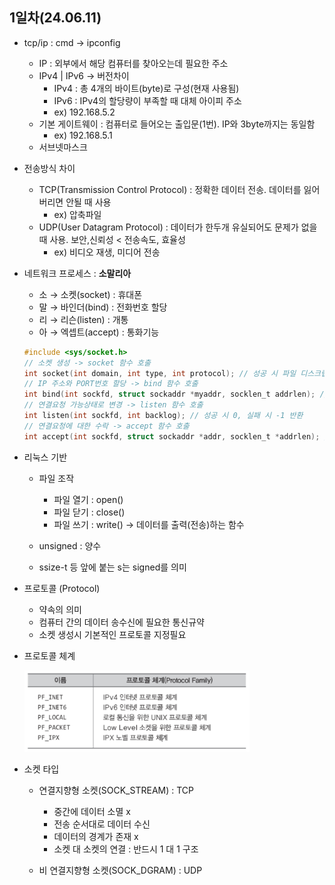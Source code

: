 ## 1일차(24.06.11)
- tcp/ip : cmd &rarr; ipconfig
    - IP : 외부에서 해당 컴퓨터를 찾아오는데 필요한 주소
    - IPv4 | IPv6 &rarr; 버전차이
        - IPv4 : 총 4개의 바이트(byte)로 구성(현재 사용됨)
        - IPv6 : IPv4의 할당량이 부족할 때 대체 아이피 주소
        - ex) 192.168.5.2
    - 기본 게이트웨이 : 컴퓨터로 들어오는 출입문(1번). IP와 3byte까지는 동일함
        - ex) 192.168.5.1
    - 서브넷마스크

- 전송방식 차이
    - TCP(Transmission Control Protocol) : 정확한 데이터 전송. 데이터를 잃어버리면 안될 때 사용 
        - ex) 압축파일
    - UDP(User Datagram Protocol) : 데이터가 한두개 유실되어도 문제가 없을 때 사용. 보안,신뢰성 < 전송속도, 효율성
        - ex) 비디오 재생, 미디어 전송

- 네트워크 프로세스 : **소말리아**
    - 소 &rarr; 소켓(socket) : 휴대폰
    - 말 &rarr; 바인더(bind) : 전화번호 할당
    - 리 &rarr; 리슨(listen) : 개통
    - 아 &rarr; 엑셉트(accept) : 통화기능

    ``` c
    #include <sys/socket.h>
    // 소켓 생성 -> socket 함수 호출
    int socket(int domain, int type, int protocol); // 성공 시 파일 디스크립터, 실패 시 -1 반환
    // IP 주소와 PORT번호 할당 -> bind 함수 호출
    int bind(int sockfd, struct sockaddr *myaddr, socklen_t addrlen); // 성공 시 0, 실패 시 -1 반환
    // 연결요청 가능상태로 변경 -> listen 함수 호출
    int listen(int sockfd, int backlog); // 성공 시 0, 실패 시 -1 반환
    // 연결요청에 대한 수락 -> accept 함수 호출
    int accept(int sockfd, struct sockaddr *addr, socklen_t *addrlen); // 성공 시 파일 디스크립터, 실패 시 -1 반환
    ```

- 리눅스 기반
    - 파일 조작
        - 파일 열기 : open()
        - 파일 닫기 : close()
        - 파일 쓰기 : write() &rarr; 데이터를 출력(전송)하는 함수

    - unsigned : 양수
    - ssize-t 등 앞에 붙는 s는 signed를 의미

- 프로토콜 (Protocol) 
    - 약속의 의미
    - 컴퓨터 간의 데이터 송수신에 필요한 통신규약
    - 소켓 생성시 기본적인 프로토콜 지정필요

- 프로토콜 체계

    ![프로토콜 체계](https://raw.githubusercontent.com/HyungJuu/basic-TCP-IP-2024/main/images/tcp001.png)
    
- 소켓 타입
    - 연결지향형 소켓(SOCK_STREAM) : TCP
        - 중간에 데이터 소멸 x
        - 전송 순서대로 데이터 수신
        - 데이터의 경계가 존재 x
        - 소켓 대 소켓의 연결 : 반드시 1 대 1 구조

    - 비 연결지향형 소켓(SOCK_DGRAM) : UDP
    